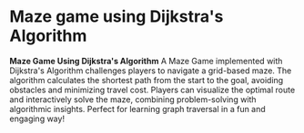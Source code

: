# Maze game using Dijkstra's Algorithm
 **Maze Game Using Dijkstra's Algorithm**  A Maze Game implemented with Dijkstra's Algorithm challenges players to navigate a grid-based maze. The algorithm calculates the shortest path from the start to the goal, avoiding obstacles and minimizing travel cost. Players can visualize the optimal route and interactively solve the maze, combining problem-solving with algorithmic insights. Perfect for learning graph traversal in a fun and engaging way!

